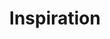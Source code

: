 ---
pid: lla24
title: Inspiration
location_transcription: In Each Square
coordinates: "[-75.1525997, 39.9558087]"
zipcode: '19119'
gen_neighborhood: Northwest Philadelphia
neighborhood: Mount Airy
outside_phl: 
age: '73'
age_range: 70+
instagram: 
image_file_name: lla_24.jpg
proposal_transcription: Franklin Square. Inspiration for the Future
topic: Uplifting
topic_summary: '0'
type: Conceptual,Image
keywords_other: 
credit: Barry Farber
image_labels: "[drawings of lightbulb, lightning bolt, and storm cloud]"
twitter: 
facebook: 
permalink: "/monuments/lla24/"
layout: item-page
---